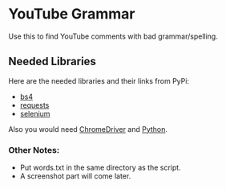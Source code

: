 # YouTube Grammar
Use this to find YouTube comments with bad grammar/spelling.

## Needed Libraries
Here are the needed libraries and their links from PyPi:
- [bs4](https://pypi.org/project/bs4/)
- [requests](https://pypi.org/project/requests/)
- [selenium](https://pypi.org/project/selenium/)

Also you would need [ChromeDriver](https://chromedriver.chromium.org/) and [Python](https://www.python.org/).

### Other Notes:
- Put words.txt in the same directory as the script.
- A screenshot part will come later.
